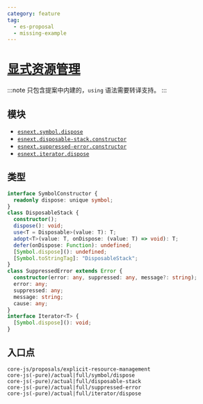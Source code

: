 ```yaml
---
category: feature
tag:
  - es-proposal
  - missing-example
---
```


# [显式资源管理](https://github.com/tc39/proposal-explicit-resource-management)

:::note
只包含提案中内建的，`using` 语法需要转译支持。
:::

## 模块

- [`esnext.symbol.dispose`](https://github.com/zloirock/core-js/blob/master/packages/core-js/modules/esnext.symbol.dispose.js)
- [`esnext.disposable-stack.constructor`](https://github.com/zloirock/core-js/blob/master/packages/core-js/modules/esnext.disposable-stack.constructor.js)
- [`esnext.suppressed-error.constructor`](https://github.com/zloirock/core-js/blob/master/packages/core-js/modules/esnext.suppressed-error.constructor.js)
- [`esnext.iterator.dispose`](https://github.com/zloirock/core-js/blob/master/packages/core-js/modules/esnext.iterator.dispose.js)

## 类型

```ts
interface SymbolConstructor {
  readonly dispose: unique symbol;
}
class DisposableStack {
  constructor();
  dispose(): void;
  use<T = Disposable>(value: T): T;
  adopt<T>(value: T, onDispose: (value: T) => void): T;
  defer(onDispose: Function): undefined;
  [Symbol.dispose](): undefined;
  [Symbol.toStringTag]: "DisposableStack";
}
class SuppressedError extends Error {
  constructor(error: any, suppressed: any, message?: string);
  error: any;
  suppressed: any;
  message: string;
  cause: any;
}
interface Iterator<T> {
  [Symbol.dispose](): void;
}
```

## 入口点

```
core-js/proposals/explicit-resource-management
core-js(-pure)/actual|full/symbol/dispose
core-js(-pure)/actual|full/disposable-stack
core-js(-pure)/actual|full/suppressed-error
core-js(-pure)/actual|full/iterator/dispose
```
